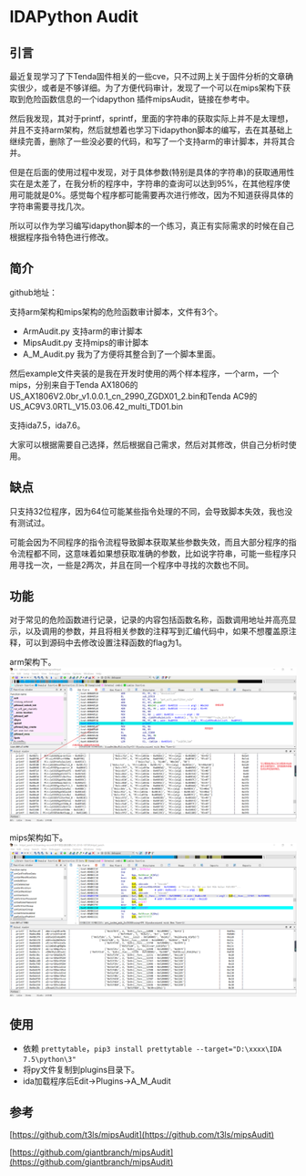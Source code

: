 # IDAPython Audit

## 引言 ##
最近复现学习了下Tenda固件相关的一些cve，只不过网上关于固件分析的文章确实很少，或者是不够详细。为了方便代码审计，发现了一个可以在mips架构下获取到危险函数信息的一个idapython 插件mipsAudit，链接在参考中。

然后我发现，其对于printf，sprintf，里面的字符串的获取实际上并不是太理想，并且不支持arm架构，然后就想着也学习下idapython脚本的编写，去在其基础上继续完善，删除了一些没必要的代码，和写了一个支持arm的审计脚本，并将其合并。

但是在后面的使用过程中发现，对于具体参数(特别是具体的字符串)的获取通用性实在是太差了，在我分析的程序中，字符串的查询可以达到95%，在其他程序使用可能就是0%。感觉每个程序都可能需要再次进行修改，因为不知道获得具体的字符串需要寻找几次。

所以可以作为学习编写idapython脚本的一个练习，真正有实际需求的时候在自己根据程序指令特色进行修改。
## 简介 ##
github地址：

支持arm架构和mips架构的危险函数审计脚本，文件有3个。

- ArmAudit.py	支持arm的审计脚本
- MipsAudit.py	支持mips的审计脚本
- A_M_Audit.py	我为了方便将其整合到了一个脚本里面。

然后example文件夹装的是我在开发时使用的两个样本程序，一个arm，一个mips，分别来自于Tenda AX1806的US_AX1806V2.0br_v1.0.0.1_cn_2990_ZGDX01_2.bin和Tenda AC9的US_AC9V3.0RTL_V15.03.06.42_multi_TD01.bin

支持ida7.5，ida7.6。

大家可以根据需要自己选择，然后根据自己需求，然后对其修改，供自己分析时使用。


## 缺点 ##
只支持32位程序，因为64位可能某些指令处理的不同，会导致脚本失效，我也没有测试过。

可能会因为不同程序的指令流程导致脚本获取某些参数失效，而且大部分程序的指令流程都不同，这意味着如果想获取准确的参数，比如说字符串，可能一些程序只用寻找一次，一些是2两次，并且在同一个程序中寻找的次数也不同。

## 功能 ##
对于常见的危险函数进行记录，记录的内容包括函数名称，函数调用地址并高亮显示，以及调用的参数，并且将相关参数的注释写到汇编代码中，如果不想覆盖原注释，可以到源码中去修改设置注释函数的flag为1。

arm架构下。
![](https://github.com/The-Itach1/Audit/blob/master/image/Snipaste_2022-08-03_22-24-55.png)

mips架构如下。
![](https://github.com/The-Itach1/Audit/blob/master/image/Snipaste_2022-08-03_22-41-50.png)

## 使用 ##
- 依赖 `prettytable`，`pip3 install prettytable --target="D:\xxxx\IDA 7.5\python\3"`
- 将py文件复制到plugins目录下。
- ida加载程序后Edit->Plugins->A_M_Audit

## 参考 ##
[https://github.com/t3ls/mipsAudit](https://github.com/t3ls/mipsAudit)

[https://github.com/giantbranch/mipsAudit](https://github.com/giantbranch/mipsAudit)

